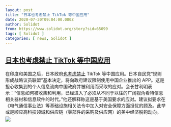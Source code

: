 ```yaml
---
layout: post
title: "日本也考虑禁止 TikTok 等中国应用"
date: 2020-07-30T09:04:00.000Z
author: Solidot
from: https://www.solidot.org/story?sid=65099
tags: [ Solidot ]
categories: [ news, Solidot ]
---
```

<!--1596099840000-->
[日本也考虑禁止 TikTok 等中国应用](https://www.solidot.org/story?sid=65099)
------

<div>
在印度和美国之后，日本政府<a href="https://china.kyodonews.net/news/2020/07/6d93d98c6895-app.html" target="_blank"><u>也考虑禁止</u></a> TikTok 等中国应用。日本自民党“规则形成战略议员联盟”基本决定，将向政府建议限制使用中国企业推出的 APP。这是担心收集到的个人信息流向中国政府并被利用而采取的应对。会长甘利明表示：“信息如何被收集和利用，已经进入了必须从不同于以往的广阔视角看待信息相关器材和信息软件的时代。”他还解释称这是基于美国要求的应对。建议拟要求在《电气通信事业法》等基础设施相关法令中加入对安全保障方面担忧的顾及。此举或是顺应高科技领域和供应链（零部件的采购及供应网）的美中经济脱钩动向。                      <img src="https://img.solidot.org//0/446/liiLIZF8Uh6yM.jpg" style="display:block;margin:5px 0" referrerpolicy="no-referrer">
</div>
